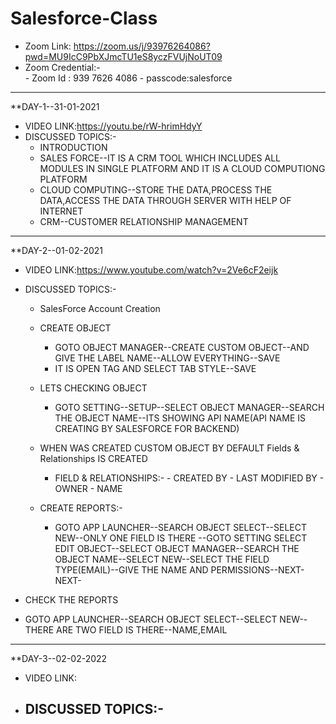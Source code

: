 # Salesforce-Class

- Zoom Link: https://zoom.us/j/93976264086?pwd=MU9IcC9PbXJmcTU1eS8yczFVUjNoUT09 
- Zoom Credential:-  
                   - Zoom Id : 939 7626 4086 
                   - passcode:salesforce

-------------------------------------------------------------------
**DAY-1--31-01-2021
- VIDEO LINK:https://youtu.be/rW-hrimHdyY
- DISCUSSED TOPICS:-
  - INTRODUCTION
  - SALES FORCE--IT IS A CRM TOOL WHICH INCLUDES ALL MODULES IN SINGLE PLATFORM AND IT IS A CLOUD COMPUTIONG PLATFORM
  - CLOUD COMPUTING--STORE THE DATA,PROCESS THE DATA,ACCESS THE DATA THROUGH SERVER WITH HELP OF INTERNET
  - CRM--CUSTOMER RELATIONSHIP MANAGEMENT

-----------------------------------------------------------------------
**DAY-2--01-02-2021
- VIDEO LINK:https://www.youtube.com/watch?v=2Ve6cF2eijk
- DISCUSSED TOPICS:-
  - SalesForce Account Creation
  - CREATE OBJECT

    - GOTO OBJECT MANAGER--CREATE CUSTOM OBJECT--AND GIVE THE LABEL NAME--ALLOW EVERYTHING--SAVE
    - IT IS OPEN TAG AND SELECT TAB STYLE--SAVE

  - LETS CHECKING OBJECT

    - GOTO SETTING--SETUP--SELECT OBJECT MANAGER--SEARCH THE OBJECT NAME--ITS SHOWING API NAME(API NAME IS CREATING BY SALESFORCE FOR BACKEND)

  - WHEN WAS CREATED CUSTOM OBJECT BY DEFAULT Fields & Relationships IS CREATED
    - FIELD & RELATIONSHIPS:-
                                        - CREATED BY 
                                        - LAST MODIFIED BY
                                        - OWNER
                                        - NAME
   - CREATE REPORTS:-

     - GOTO APP LAUNCHER--SEARCH OBJECT SELECT--SELECT NEW--ONLY ONE FIELD IS THERE
    --GOTO SETTING SELECT EDIT OBJECT--SELECT OBJECT MANAGER--SEARCH THE OBJECT NAME--SELECT NEW--SELECT THE FIELD TYPE(EMAIL)--GIVE THE NAME AND PERMISSIONS--NEXT-NEXT-
       
- CHECK THE REPORTS
- GOTO APP LAUNCHER--SEARCH OBJECT SELECT--SELECT NEW--THERE ARE TWO FIELD IS THERE--NAME,EMAIL 

-------------------------------------------------------------------------------------------------------------
**DAY-3--02-02-2022
- VIDEO LINK:
- DISCUSSED TOPICS:-
  - 
